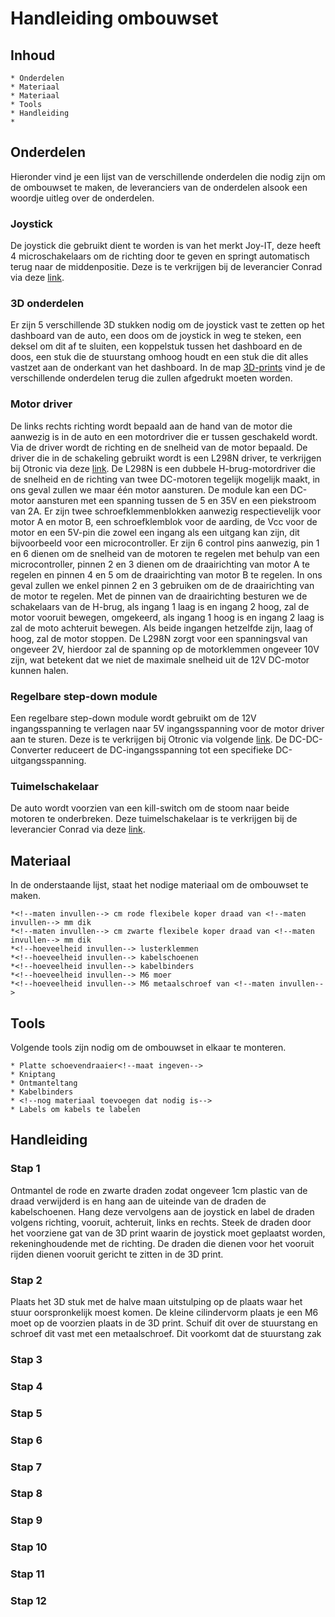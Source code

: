 <!--Hier komt in hoe ze de ombouwkit moeten maken-->
# Handleiding ombouwset

## Inhoud

    * Onderdelen
    * Materiaal
    * Materiaal
    * Tools
    * Handleiding
    * 

## Onderdelen

Hieronder vind je een lijst van de verschillende onderdelen die nodig zijn om de ombouwset te maken, de leveranciers van de onderdelen alsook een woordje uitleg over de onderdelen.

### Joystick

De joystick die gebruikt dient te worden is van het merkt Joy-IT, deze heeft 4 microschakelaars om de richting door te geven en springt automatisch terug naar de middenpositie. Deze is te verkrijgen bij de leverancier Conrad via deze [link](https://www.conrad.be/nl/p/joy-it-arcade-joystick-professional-8-invoerapparaat-geschikt-voor-arduino-banana-pi-cubieboard-pcduino-raspberry-p-1555268.html?utm_source=google&utm_medium=surfaces&utm_campaign=shopping-feed&utm_content=free-google-shopping-clicks&utm_term=1555268&refresh=true).

### 3D onderdelen

Er zijn 5 verschillende 3D stukken nodig om de joystick vast te zetten op het dashboard van de auto, een doos om de joystick in weg te steken, een deksel om dit af te sluiten, een koppelstuk tussen het dashboard en de doos, een stuk die de stuurstang omhoog houdt en een stuk die dit alles vastzet aan de onderkant van het dashboard. In de map [3D-prints](../3D-prints/) vind je de verschillende onderdelen terug die zullen afgedrukt moeten worden.

### Motor driver

De links rechts richting wordt bepaald aan de hand van de motor die aanwezig is in de auto en een motordriver die er tussen geschakeld wordt. Via de driver wordt de richting en de snelheid van de motor bepaald. De driver die in de schakeling gebruikt wordt is een L298N driver, te verkrijgen bij Otronic via deze [link](https://www.otronic.nl/nl/l298n-motor-driver-board-rood.html).
De L298N is een dubbele H-brug-motordriver die de snelheid en de richting van twee DC-motoren tegelijk mogelijk maakt, in ons geval zullen we maar één motor aansturen. De module kan een DC-motor aansturen met een spanning tussen de 5 en 35V en een piekstroom van 2A. Er zijn twee schroefklemmenblokken aanwezig respectievelijk voor motor A en motor B, een schroefklemblok voor de aarding, de Vcc voor de motor en een 5V-pin die zowel een ingang als een uitgang kan zijn, dit bijvoorbeeld voor een microcontroller. Er zijn 6 control pins aanwezig, pin 1 en 6 dienen om de snelheid van de motoren te regelen met behulp van een microcontroller, pinnen 2 en 3 dienen om de draairichting van motor A te regelen en pinnen 4 en 5 om de draairichting van motor B te regelen. In ons geval zullen we enkel pinnen 2 en 3 gebruiken om de de draairichting van de motor te regelen. Met de pinnen van de draairichting besturen we de schakelaars van de H-brug, als ingang 1 laag is en ingang 2 hoog, zal de motor vooruit bewegen, omgekeerd, als ingang 1 hoog is en ingang 2 laag is zal de moto achteruit bewegen. Als beide ingangen hetzelfde zijn, laag of hoog, zal de motor stoppen.
De L298N zorgt voor een spanningsval van ongeveer 2V, hierdoor zal de spanning op de motorklemmen ongeveer 10V zijn, wat betekent dat we niet de maximale snelheid uit de 12V DC-motor kunnen halen.
<!--Nog eens nakijken op correcte uitleg werking-->

### Regelbare step-down module

Een regelbare step-down module wordt gebruikt om de 12V ingangsspanning te verlagen naar 5V ingangsspanning voor de motor driver aan te sturen. Deze is te verkrijgen bij Otronic via volgende [link](https://www.otronic.nl/nl/regelbare-step-down-module-438v-5a-96-ho-140568470.html).
De DC-DC-Converter reduceert de DC-ingangsspanning tot een specifieke DC-uitgangsspanning. <!--Nog verder uitschrijven-->

### Tuimelschakelaar

De auto wordt voorzien van een kill-switch om de stoom naar beide motoren te onderbreken. Deze tuimelschakelaar is te verkrijgen bij de leverancier Conrad via deze [link](https://www.conrad.be/nl/p/tru-components-1587664-tc-r13-2-05-tuimelschakelaar-250-v-ac-1-5-a-1x-uit-aan-continu-1-stuk-s-1587664.html?utm_source=google&utm_medium=surfaces&utm_campaign=shopping-feed&utm_content=free-google-shopping-clicks&utm_term=1587664&adcampaign=google&tid=16860426636_pla-1587664&gad_source=1&gclid=CjwKCAiAivGuBhBEEiwAWiFmYbr98urP1hYvNQBoRcFG0IOoJQFPxab4w2YgbCKT6JE00yVvjM9n6RoC2s0QAvD_BwE).

## Materiaal

In de onderstaande lijst, staat het nodige materiaal om de ombouwset te maken.

    *<!--maten invullen--> cm rode flexibele koper draad van <!--maten invullen--> mm dik
    *<!--maten invullen--> cm zwarte flexibele koper draad van <!--maten invullen--> mm dik
    *<!--hoeveelheid invullen--> lusterklemmen
    *<!--hoeveelheid invullen--> kabelschoenen
    *<!--hoeveelheid invullen--> kabelbinders
    *<!--hoeveelheid invullen--> M6 moer
    *<!--hoeveelheid invullen--> M6 metaalschroef van <!--maten invullen-->

## Tools

Volgende tools zijn nodig om de ombouwset in elkaar te monteren.

    * Platte schoevendraaier<!--maat ingeven-->
    * Kniptang
    * Ontmanteltang
    * Kabelbinders
    * <!--nog materiaal toevoegen dat nodig is-->
    * Labels om kabels te labelen

## Handleiding

### Stap 1

Ontmantel de rode en zwarte draden zodat ongeveer 1cm plastic van de draad verwijderd is en hang aan de uiteinde van de draden de kabelschoenen<!--aantal draden en welk kleur draden nog te bepalen-->. Hang deze vervolgens aan de joystick en label de draden volgens richting, vooruit, achteruit, links en rechts. Steek de draden door het voorziene gat van de 3D print waarin de joystick moet geplaatst worden, rekeninghoudende met de richting. De draden die dienen voor het vooruit rijden dienen vooruit gericht te zitten in de 3D print.

### Stap 2


<!--Dit stuk moet bij de handleiding voor installatie van ombouwkit-->
Plaats het 3D stuk met de halve maan uitstulping op de plaats waar het stuur oorspronkelijk moest komen. De kleine cilindervorm plaats je een M6 moet op de voorzien plaats in de 3D print. Schuif dit over de stuurstang en schroef dit vast met een metaalschroef. Dit voorkomt dat de stuurstang zak

### Stap 3

### Stap 4

### Stap 5

### Stap 6

### Stap 7

### Stap 8

### Stap 9

### Stap 10

### Stap 11

### Stap 12

